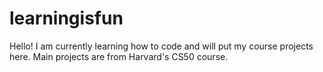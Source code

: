 # learningisfun
Hello! I am currently learning how to code and will put my course projects here. Main projects are from Harvard's CS50 course. 
